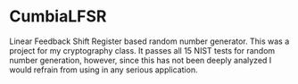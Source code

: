 # CumbiaLFSR
Linear Feedback Shift Register based random number generator. This was a project for my cryptography class. It passes all 15 NIST tests for random number generation, however, since this has not been deeply analyzed I would refrain from using in any serious application.
